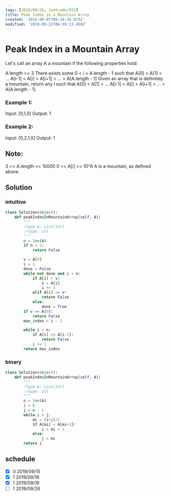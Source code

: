 ```yaml
---
tags: [2019/09/26, leetcode/852]
title: Peak Index in a Mountain Array
created: '2019-09-07T09:34:26.873Z'
modified: '2019-09-22T06:59:13.450Z'
---
```


# Peak Index in a Mountain Array

Let's call an array A a mountain if the following properties hold:

A.length >= 3
There exists some 0 < i < A.length - 1 such that A[0] < A[1] < ... A[i-1] < A[i] > A[i+1] > ... > A[A.length - 1]
Given an array that is definitely a mountain, return any i such that A[0] < A[1] < ... A[i-1] < A[i] > A[i+1] > ... > A[A.length - 1].

### Example 1:

Input: [0,1,0]
Output: 1

### Example 2:

Input: [0,2,1,0]
Output: 1

## Note:

3 <= A.length <= 10000
0 <= A[i] <= 10^6
A is a mountain, as defined above.

## Solution

### intuitive

```python
class Solution(object):
    def peakIndexInMountainArray(self, A):
        """
        :type A: List[int]
        :rtype: int
        """
        n = len(A)
        if n < 3:
            return False

        v = A[0]
        i = 1
        done = False
        while not done and i < n:
            if A[i] > v:
                v = A[i]
                i += 1
            elif A[i] == v:
                return False
            else:
                done = True
        if v == A[0]:
            return False
        max_index = i - 1

        while i < n:
            if A[i] >= A[i-1]:
                return False
            i += 1
        return max_index
```

### binary

```python
class Solution(object):
    def peakIndexInMountainArray(self, A):
        """
        :type A: List[int]
        :rtype: int
        """
        n = len(A)
        i = 0
        j = n - 1
        while i < j:
            mi = (i+j)/2
            if A[mi] < A[mi+1]:
                i = mi + 1
            else:
                j = mi
        return i
```


## schedule

* [x] 0 2019/09/15
* [x] 1 2019/09/16
* [x] 1 2019/09/19
* [ ] 1 2019/09/26
